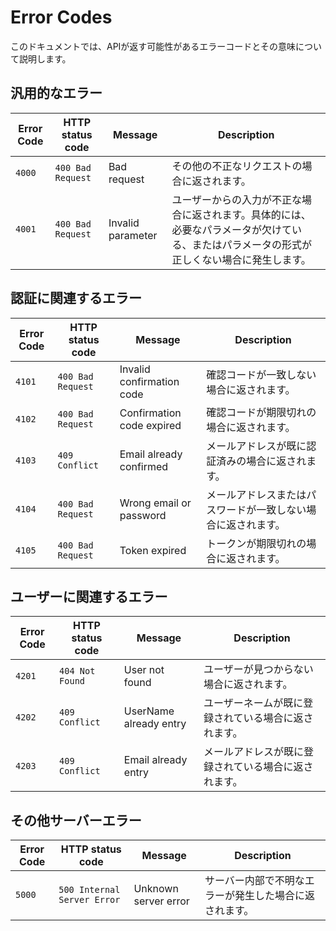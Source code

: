 # Error Codes

このドキュメントでは、APIが返す可能性があるエラーコードとその意味について説明します。

## 汎用的なエラー

| Error Code | HTTP status code | Message                | Description                                   |
|------------|------------------|------------------------|-----------------------------------------------|
| `4000`       | `400 Bad Request`              | Bad request            | その他の不正なリクエストの場合に返されます。 |
| `4001`       | `400 Bad Request`              | Invalid parameter      | ユーザーからの入力が不正な場合に返されます。具体的には、必要なパラメータが欠けている、またはパラメータの形式が正しくない場合に発生します。 |

## 認証に関連するエラー

| Error Code | HTTP status code | Message                | Description                                   |
|------------|------------------|------------------------|-----------------------------------------------|
| `4101`       | `400 Bad Request`              | Invalid confirmation code | 確認コードが一致しない場合に返されます。 |
| `4102`       | `400 Bad Request`              | Confirmation code expired | 確認コードが期限切れの場合に返されます。 |
| `4103`       | `409 Conflict`              | Email already confirmed | メールアドレスが既に認証済みの場合に返されます。 |
| `4104`       | `400 Bad Request`              | Wrong email or password | メールアドレスまたはパスワードが一致しない場合に返されます。 |
| `4105`       | `400 Bad Request`              | Token expired | トークンが期限切れの場合に返されます。 |

## ユーザーに関連するエラー

| Error Code | HTTP status code | Message                | Description                                   |
|------------|------------------|------------------------|-----------------------------------------------|
| `4201`       | `404 Not Found`              | User not found         | ユーザーが見つからない場合に返されます。 |
| `4202`       | `409 Conflict`              | UserName already entry | ユーザーネームが既に登録されている場合に返されます。 |
| `4203`       | `409 Conflict`              | Email already entry    | メールアドレスが既に登録されている場合に返されます。 |

## その他サーバーエラー

| Error Code | HTTP status code | Message                | Description                                   |
|------------|------------------|------------------------|-----------------------------------------------|
| `5000`       | `500 Internal Server Error`              | Unknown server error   | サーバー内部で不明なエラーが発生した場合に返されます。 |
